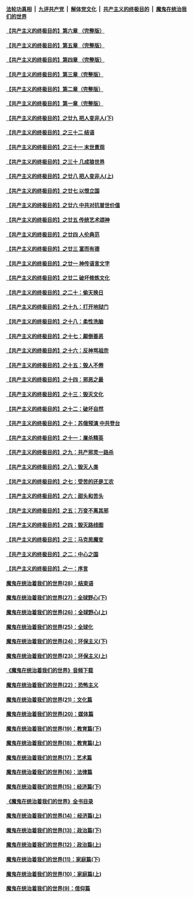 ####  [法轮功真相](../../../../basic/blob/master/README.md?t=04180201) &nbsp;|&nbsp; [九评共产党](../../../../9ping.md/blob/master/README.md?t=04180201) &nbsp;|&nbsp; [解体党文化](../../../../jtdwh.md/blob/master/README.md?t=04180201)  &nbsp;|&nbsp; [共产主义的终极目的](../../../../gczydzjmd.md/blob/master/README.md?t=04180201) &nbsp;|&nbsp; [魔鬼在统治我们的世界](../../../../mgztzwmdsj.md/blob/master/README.md?t=04180201) 

#### [【共产主义的终极目的】第六章 （完整版）](../pages/nsc422/n11428913.md?t=04180201) 

#### [【共产主义的终极目的】第五章 （完整版）](../pages/nsc422/n11428912.md?t=04180201) 

#### [【共产主义的终极目的】第四章 （完整版）](../pages/nsc422/n11428907.md?t=04180201) 

#### [【共产主义的终极目的】第三章（完整版）](../pages/nsc422/n11428848.md?t=04180201) 

#### [【共产主义的终极目的】第二章（完整版）](../pages/nsc422/n11428831.md?t=04180201) 

#### [【共产主义的终极目的】第一章（完整版）](../pages/nsc422/n11417651.md?t=04180201) 

#### [【共产主义的终极目的】之廿九 把人变非人(下)](../pages/nsc422/n11344140.md?t=04180201) 

#### [【共产主义的终极目的】之三十二 结语](../pages/nsc422/n11360535.md?t=04180201) 

#### [【共产主义的终极目的】之三十一 末世景观](../pages/nsc422/n11351129.md?t=04180201) 

#### [【共产主义的终极目的】之三十 几成狼世界](../pages/nsc422/n11348280.md?t=04180201) 

#### [【共产主义的终极目的】之廿八 把人变非人(上)](../pages/nsc422/n11340492.md?t=04180201) 

#### [【共产主义的终极目的】之廿七 以恨立国](../pages/nsc422/n11336944.md?t=04180201) 

#### [【共产主义的终极目的】之廿六 中共对抗普世价值](../pages/nsc422/n11324785.md?t=04180201) 

#### [【共产主义的终极目的】之廿五 传统艺术颂神](../pages/nsc422/n11296396.md?t=04180201) 

#### [【共产主义的终极目的】之廿四 人伦典范](../pages/nsc422/n11296397.md?t=04180201) 

#### [【共产主义的终极目的】之廿三 富而有德](../pages/nsc422/n11283598.md?t=04180201) 

#### [【共产主义的终极目的】之廿一 神传语言文字](../pages/nsc422/n11263265.md?t=04180201) 

#### [【共产主义的终极目的】之廿二 破坏修炼文化](../pages/nsc422/n11245728.md?t=04180201) 

#### [【共产主义的终极目的】之二十：偷天换日](../pages/nsc422/n11238846.md?t=04180201) 

#### [【共产主义的终极目的】之十九：打开地狱门](../pages/nsc422/n11206376.md?t=04180201) 

#### [【共产主义的终极目的】之十八：柔性洗脑](../pages/nsc422/n11199994.md?t=04180201) 

#### [【共产主义的终极目的】之十七：颠倒善恶](../pages/nsc422/n11179782.md?t=04180201) 

#### [【共产主义的终极目的】之十六：反神骂祖宗](../pages/nsc422/n11166798.md?t=04180201) 

#### [【共产主义的终极目的】之十五：毁人不倦](../pages/nsc422/n11166792.md?t=04180201) 

#### [【共产主义的终极目的】之十四：邪恶之最](../pages/nsc422/n11150249.md?t=04180201) 

#### [【共产主义的终极目的】之十三：毁灭文化](../pages/nsc422/n11135227.md?t=04180201) 

#### [【共产主义的终极目的】之十二：破坏自然](../pages/nsc422/n11135214.md?t=04180201) 

#### [【共产主义的终极目的】之十：苏俄预演 中共登台](../pages/nsc422/n11118424.md?t=04180201) 

#### [【共产主义的终极目的】之十一：屠杀精英](../pages/nsc422/n11118442.md?t=04180201) 

#### [【共产主义的终极目的】之九：共产邪灵一路杀](../pages/nsc422/n11114139.md?t=04180201) 

#### [【共产主义的终极目的】之八：毁灭人类](../pages/nsc422/n11108503.md?t=04180201) 

#### [【共产主义的终极目的】之七：受苦的还是工农](../pages/nsc422/n11101809.md?t=04180201) 

#### [【共产主义的终极目的】之六：甜头和苦头](../pages/nsc422/n11096971.md?t=04180201) 

#### [【共产主义的终极目的】之五：万变不离其邪](../pages/nsc422/n11091285.md?t=04180201) 

#### [【共产主义的终极目的】之四：毁灭路线图](../pages/nsc422/n11086284.md?t=04180201) 

#### [【共产主义的终极目的】之三：马克思魔变](../pages/nsc422/n11061941.md?t=04180201) 

#### [【共产主义的终极目的】之二：中心之国](../pages/nsc422/n11047728.md?t=04180201) 

#### [【共产主义的终极目的】之一：序言](../pages/nsc422/n11086077.md?t=04180201) 

#### [魔鬼在统治着我们的世界(28)：结束语](../pages/nsc422/n10936246.md?t=04180201) 

#### [魔鬼在统治着我们的世界(27)：全球野心(下)](../pages/nsc422/n10928319.md?t=04180201) 

#### [魔鬼在统治着我们的世界(26)：全球野心(上)](../pages/nsc422/n10900318.md?t=04180201) 

#### [魔鬼在统治着我们的世界(25)：全球化](../pages/nsc422/n10788205.md?t=04180201) 

#### [魔鬼在统治着我们的世界(24)：环保主义(下)](../pages/nsc422/n10695307.md?t=04180201) 

#### [魔鬼在统治着我们的世界(23)：环保主义(上)](../pages/nsc422/n10688613.md?t=04180201) 

#### [《魔鬼在统治着我们的世界》音频下载](../pages/nsc422/n10635553.md?t=04180201) 

#### [魔鬼在统治着我们的世界(22)：恐怖主义](../pages/nsc422/n10614727.md?t=04180201) 

#### [魔鬼在统治着我们的世界(21)：文化篇](../pages/nsc422/n10597706.md?t=04180201) 

#### [魔鬼在统治着我们的世界(20)：媒体篇](../pages/nsc422/n10586579.md?t=04180201) 

#### [魔鬼在统治着我们的世界(19)：教育篇(下)](../pages/nsc422/n10564808.md?t=04180201) 

#### [魔鬼在统治着我们的世界(18)：教育篇(上)](../pages/nsc422/n10526970.md?t=04180201) 

#### [魔鬼在统治着我们的世界(17)：艺术篇](../pages/nsc422/n10499093.md?t=04180201) 

#### [魔鬼在统治着我们的世界(16)：法律篇](../pages/nsc422/n10485969.md?t=04180201) 

#### [魔鬼在统治着我们的世界(15)：经济篇(下)](../pages/nsc422/n10469975.md?t=04180201) 

#### [《魔鬼在统治着我们的世界》全书目录](../pages/nsc422/n10464261.md?t=04180201) 

#### [魔鬼在统治着我们的世界(14)：经济篇(上)](../pages/nsc422/n10457370.md?t=04180201) 

#### [魔鬼在统治着我们的世界(13)：政治篇(下)](../pages/nsc422/n10448270.md?t=04180201) 

#### [魔鬼在统治着我们的世界(12)：政治篇(上)](../pages/nsc422/n10444576.md?t=04180201) 

#### [魔鬼在统治着我们的世界(11)：家庭篇(下)](../pages/nsc422/n10440961.md?t=04180201) 

#### [魔鬼在统治着我们的世界(10)：家庭篇(上)](../pages/nsc422/n10435448.md?t=04180201) 

#### [魔鬼在统治着我们的世界(9)：信仰篇](../pages/nsc422/n10432159.md?t=04180201) 

